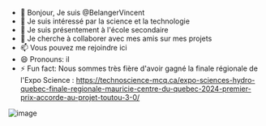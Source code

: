 - 👋 Bonjour, Je suis @BelangerVincent
- 👀 Je suis intéressé par la science et la technologie
- 🌱 Je suis présentement à l'école secondaire
- 💞️ Je cherche à collaborer avec mes amis sur mes projets
- 📫 Vous pouvez me rejoindre ici
- 😄 Pronouns: il
- ⚡ Fun fact: Nous sommes très fière d'avoir gagné la finale régionale de l'Expo Science : https://technoscience-mcq.ca/expo-sciences-hydro-quebec-finale-regionale-mauricie-centre-du-quebec-2024-premier-prix-accorde-au-projet-toutou-3-0/

![image](https://github.com/BelangerVincent/BelangerVincent/assets/154074575/fa2a794b-a137-4a9b-9003-f2a91de19aa7)
